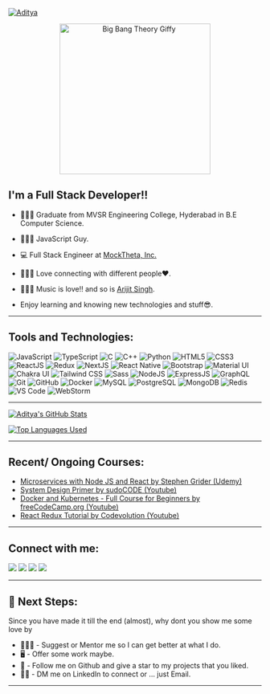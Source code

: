 [<img alt="Aditya" src="./assets/img/aditya.png" />](https://aditya2810.me)

<p align="center">
  <img src="./assets/gif/BBT.gif" alt="Big Bang Theory Giffy" height="300px">
</p>

## I'm a Full Stack Developer!!

- 👨🏼‍🎓 Graduate from MVSR Engineering College, Hyderabad in B.E Computer Science.

- 👨🏽‍💻 JavaScript Guy.

- 💻 Full Stack Engineer at [MockTheta, Inc.](https://mocktheta.co/)

- 🧑‍🤝‍🧑 Love connecting with different people❤️.

- 👨🏻‍🎤 Music is love!! and so is [Arijit Singh](https://open.spotify.com/artist/4YRxDV8wJFPHPTeXepOstw?autoplay=true).

- Enjoy learning and knowing new technologies and stuff😎.

---

## Tools and Technologies:

![JavaScript](https://img.shields.io/badge/javascript%20-%23323330.svg?&style=for-the-badge&logo=javascript&logoColor=%23F7DF1E)
![TypeScript](https://img.shields.io/badge/typescript%20-%23007ACC.svg?&style=for-the-badge&logo=typescript&logoColor=white)
![C](https://img.shields.io/badge/c%20-%2300599C.svg?&style=for-the-badge&logo=c&logoColor=white)
![C++](https://img.shields.io/badge/c++%20-%2300599C.svg?&style=for-the-badge&logo=c%2B%2B&ogoColor=white)
![Python](https://img.shields.io/badge/python%20-%2314354C.svg?&style=for-the-badge&logo=python&logoColor=white)
![HTML5](https://img.shields.io/badge/html5%20-%23E34F26.svg?&style=for-the-badge&logo=html5&logoColor=white)
![CSS3](https://img.shields.io/badge/css3%20-%231572B6.svg?&style=for-the-badge&logo=css3&logoColor=white)
![ReactJS](https://img.shields.io/badge/react.js%20-%2320232a.svg?&style=for-the-badge&logo=react&logoColor=%2361DAFB)
![Redux](https://img.shields.io/badge/Redux-593D88?style=for-the-badge&logo=redux&logoColor=white)
![NextJS](https://img.shields.io/badge/next.JS%20-%23000000.svg?&style=for-the-badge&logo=next.js&logoColor=white)
![React Native](https://img.shields.io/badge/react_native%20-%2320232a.svg?&style=for-the-badge&logo=react&logoColor=%2361DAFB)
![Bootstrap](https://img.shields.io/badge/bootstrap%20-%23563D7C.svg?&style=for-the-badge&logo=bootstrap&logoColor=white)
![Material UI](https://img.shields.io/badge/material%20ui%20-%230081CB.svg?&style=for-the-badge&logo=material-ui&logoColor=white)
![Chakra UI](https://img.shields.io/badge/chakra%20ui%20-319795.svg?&style=for-the-badge&logo=chakra-ui&logoColor=white)
![Tailwind CSS](https://img.shields.io/badge/tailwind%20css%20-38B2AC.svg?&style=for-the-badge&logo=tailwind-css&logoColor=white)
![Sass](https://img.shields.io/badge/SASS%20-hotpink.svg?&style=for-the-badge&logo=SASS&logoColor=white)
![NodeJS](https://img.shields.io/badge/node.js%20-%2343853D.svg?&style=for-the-badge&logo=node.js&logoColor=white)
![ExpressJS](https://img.shields.io/badge/Express.js-404D59?style=for-the-badge&logo=express&logoColor=white)
![GraphQL](https://img.shields.io/badge/GraphQl-E10098?style=for-the-badge&logo=graphql&logoColor=white)
![Git](https://img.shields.io/badge/git%20-%23F05033.svg?&style=for-the-badge&logo=git&logoColor=white)
![GitHub](https://img.shields.io/badge/github%20-%23121011.svg?&style=for-the-badge&logo=github&logoColor=white)
![Docker](https://img.shields.io/badge/Docker-2CA5E0?style=for-the-badge&logo=docker&logoColor=white)
![MySQL](https://img.shields.io/badge/mysql-%2300f.svg?&style=for-the-badge&logo=mysql&logoColor=white)
![PostgreSQL](https://img.shields.io/badge/postgresql-%23316192.svg?&style=for-the-badge&logo=postgresql&logoColor=white)
![MongoDB](https://img.shields.io/badge/MongoDB-47A248.svg?&style=for-the-badge&logo=mongodb&logoColor=white)
![Redis](https://img.shields.io/badge/redis-%23DD0031.svg?&style=for-the-badge&logo=redis&logoColor=white)
![VS Code](https://img.shields.io/badge/Visual_Studio_Code-0078D4?style=for-the-badge&logo=visual%20studio%20code&logoColor=white)
![WebStorm](https://img.shields.io/badge/WebStorm-000000?style=for-the-badge&logo=WebStorm&logoColor=white)

---

[![Aditya's GitHub Stats](https://github-readme-stats.vercel.app/api?username=freak2810&show_icons=true&bg_color=0e153a&title_color=e2f3f5&text_color=e2f3f5&icon_color=e2f3f5)](https://github.com/freak2810?tab=repositories)

[![Top Languages Used](https://github-readme-stats.vercel.app/api/top-langs/?username=freak2810&layout=compact&title_color=e2f3f5&bg_color=0e153a&text_color=e2f3f5)](https://github.com/freak2810?tab=repositories)

---

## Recent/ Ongoing Courses:

- [Microservices with Node JS and React by Stephen Grider (Udemy)](https://www.udemy.com/course/microservices-with-node-js-and-react/)
- [System Design Primer by sudoCODE (Youtube)](https://www.youtube.com/playlist?list=PLTCrU9sGyburBw9wNOHebv9SjlE4Elv5a)
- [Docker and Kubernetes - Full Course for Beginners by freeCodeCamp.org (Youtube)][docker-kubernetes]
- [React Redux Tutorial by Codevolution (Youtube)][react-redux]

[docker-kubernetes]: https://www.youtube.com/watch?v=Wf2eSG3owoA&t=12854s
[react-redux]: https://www.youtube.com/playlist?list=PLC3y8-rFHvwheJHvseC3I0HuYI2f46oAK

---

## Connect with me:

[<img src="https://img.shields.io/badge/gmail-D14836?style=for-the-badge&logo=gmail&logoColor=white"/>][gmail-id]
[<img src="https://img.shields.io/badge/linkedin%20-%230077B5.svg?&style=for-the-badge&logo=linkedin&logoColor=white"/>][linkedin-link]
[<img src="https://img.shields.io/badge/twitter%20-%231DA1F2.svg?&style=for-the-badge&logo=Twitter&logoColor=white"/>][twitter-link]
[<img src="https://img.shields.io/badge/instagram%20-%23E4405F.svg?&style=for-the-badge&logo=Instagram&logoColor=white"/>][instagram-link]

[gmail-id]: mailto:adityamanikanthrao@gmail.com
[instagram-link]: https://www.instagram.com/aditya_theawsm1/
[twitter-link]: https://twitter.com/rao_manikanth
[linkedin-link]: https://www.linkedin.com/in/aditya-manikanth-rao-11874819a/

---

## 🐾 Next Steps:

Since you have made it till the end (almost), why dont you show me some love by

- 👨🏼‍🏫 - Suggest or Mentor me so I can get better at what I do.
- 🖥️ - Offer some work maybe.
- 📣 - Follow me on Github and give a star to my projects that you liked.
- 🤝🏼 - DM me on LinkedIn to connect or ... just Email.

---
